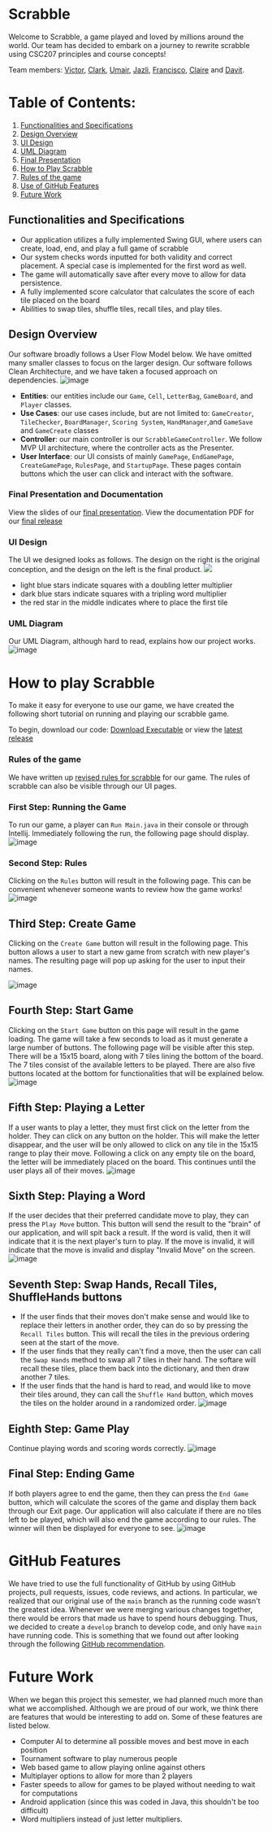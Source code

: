 # Scrabble

Welcome to Scrabble, a game played and loved by millions around the world. Our team has decided to embark on a journey to rewrite 
scrabble using CSC207 principles and course concepts!

Team members: [Victor](https://github.com/victor-zheng-codes), [Clark](https://github.com/NearTruth), [Umair](https://github.com/Umair-H), [Jazli](https://github.com/Jazli14), [Francisco](https://github.com/Franciscozhou10), [Claire](https://github.com/ClaireRamsumair) and [Davit](https://github.com/Barsamyan-D).

# Table of Contents: 
1. [Functionalities and Specifications](#functionalities-and-specifications)
2. [Design Overview](#design-overview)
3. [UI Design](#ui-design)
4. [UML Diagram](#uml-diagram)
5. [Final Presentation](#final-presentation-and-documentation)
6. [How to Play Scrabble](#how-to-play-scrabble)
7. [Rules of the game](#rules-of-the-game)
8. [Use of GitHub Features](#github-features)
9. [Future Work](#future-work)

## Functionalities and Specifications
* Our application utilizes a fully implemented Swing GUI, where users can create, load, end, and play a full game of scrabble
* Our system checks words inputted for both validity and correct placement. A special case is implemented for the first word as well. 
* The game will automatically save after every move to allow for data persistence.
* A fully implemented score calculator that calculates the score of each tile placed on the board
* Abilities to swap tiles, shuffle tiles, recall tiles, and play tiles. 

## Design Overview
Our software broadly follows a User Flow Model below. We have omitted many smaller classes to focus on the larger design. Our software follows Clean Architecture, and we have taken a focused approach on dependencies. 
![image](/resources/flow-chart.png)
* **Entities**: our entities include our `Game`, `Cell`, `LetterBag`, `GameBoard`, and `Player` classes. 
* **Use Cases**: our use cases include, but are not limited to: `GameCreator`, `TileChecker`, `BoardManager`, `Scoring System`, `HandManager`,and `GameSave` and `GameCreate` classes
* **Controller**: our main controller is our `ScrabbleGameController`. We follow MVP UI architecture, where the controller acts as the Presenter.
* **User Interface**: our UI consists of mainly `GamePage`, `EndGamePage`, `CreateGamePage`, `RulesPage`, and `StartupPage`. These pages contain buttons which the user can click and interact with the software.

### Final Presentation and Documentation
View the slides of our [final presentation](https://github.com/CSC207-2022F-UofT/course-project-scrabble/blob/main/slides.pdf).
View the documentation PDF for our [final release](CSC207%20Project%20Documentation.pdf)

### UI Design 
The UI we designed looks as follows. The design on the right is the original conception, and the design on the left is the final product.
 ![](/resources/combined.png)
* light blue stars indicate squares with a doubling letter multiplier
* dark blue stars indicate squares with a tripling word multiplier
* the red star in the middle indicates where to place the first tile

### UML Diagram
Our UML Diagram, although hard to read, explains how our project works.
![image](uml_diagram.png)

# How to play Scrabble
To make it easy for everyone to use our game, we have created the following short tutorial on running and playing our scrabble game. 

To begin, download our code: [Download Executable](https://drive.google.com/uc?export=download&id=1rhlJWxoBmJJDFtIvScbhsfdJfBq4ak1o) or view the [latest release](https://github.com/CSC207-2022F-UofT/course-project-scrabble/releases/latest)

### Rules of the game
We have written up [revised rules for scrabble](https://github.com/CSC207-2022F-UofT/course-project-scrabble/blob/main/resources/gui_resources/revised_rules_of_scrabble.md) for our game.
The rules of scrabble can also be visible through our UI pages.

### First Step: Running the Game
To run our game, a player can `Run Main.java` in their console or through Intellij. Immediately following the run, the following page should display.
![image](/resources/WelcomePage.png)

### Second Step: Rules
Clicking on the `Rules` button will result in the following page. This can be convenient whenever someone wants to review how the game works!
![image](/resources/RulesPage.png)

## Third Step: Create Game
Clicking on the `Create Game` button will result in the following page. This button allows a user to start a new game from scratch with new player's names. The resulting page will pop up asking for the user to input their names.

![image](/resources/CreateGamePage.png)

## Fourth Step: Start Game
Clicking on the `Start Game` button on this page will result in the game loading. The game will take a few seconds to load as it must generate a large number of buttons. The following page will be visible after this step. There will be a 15x15 board, along with 7 tiles lining the bottom of the board. The 7 tiles consist of the available letters to be played. There are also five buttons located at the bottom for functionalities that will be explained below. 
![image](/resources/InitialBoardState.png)

## Fifth Step: Playing a Letter
If a user wants to play a letter, they must first click on the letter from the holder. They can click on any button on the holder. This will make the letter disappear, and the user will be only allowed to click on any tile in the 15x15 range to play their move. Following a click on any empty tile on the board, the letter will be immediately placed on the board. This continues until the user plays all of their moves. 
![image](/resources/AfterClickingD.png)

## Sixth Step: Playing a Word 
If the user decides that their preferred candidate move to play, they can press the `Play Move` button. This button will send the result to the "brain" of our application, and will spit back a result. If the word is valid, then it will indicate that it is the next player's turn to play. If the move is invalid, it will indicate that the move is invalid and display "Invalid Move" on the screen.
![image](/resources/PlayingAWord.png)

## Seventh Step: Swap Hands, Recall Tiles, ShuffleHands buttons
* If the user finds that their moves don't make sense and would like to replace their letters in another order, they can do so by pressing the `Recall Tiles` button. This will recall the tiles in the previous ordering seen at the start of the move.
* If the user finds that they really can't find a move, then the user can call the `Swap Hands` method to swap all 7 tiles in their hand. The softare will recall these tiles, place them back into the dictionary, and then draw another 7 tiles. 
* If the user finds that the hand is hard to read, and would like to move their tiles around, they can call the `Shuffle Hand` button, which moves the tiles on the holder around in a randomized order.
![image](/resources/updated_picture_of_game.png)

## Eighth Step: Game Play
Continue playing words and scoring words correctly.
![image](/resources/real-game.png)

## Final Step: Ending Game
If both players agree to end the game, then they can press the `End Game` button, which will calculate the scores of the game and display them back through our Exit page. Our application will also calculate if there are no tiles left to be played, which will also end the game according to our rules. The winner will then be displayed for everyone to see.
![image](/resources/EndGamePage.png)

# GitHub Features
We have tried to use the full functionality of GitHub by using GitHub projects, pull requests, issues, code reviews, and actions. In particular, we realized that our original use of the `main` branch as the running code wasn't the greatest idea. Whenever we were merging various changes together, there would be errors that made us have to spend hours debugging. Thus, we decided to create a `develop` branch to develop code, and only have `main` have running code. This is something that we found out after looking through the following [GitHub recommendation](/resources/github_pipeline.png).

# Future Work
When we began this project this semester, we had planned much more than what we accomplished. Although we are proud of our work, we think there are features that would be interesting to add on. Some of these features are listed below. 
* Computer AI to determine all possible moves and best move in each position
* Tournament software to play numerous people
* Web based game to allow playing online against others
* Multiplayer options to allow for more than 2 players
* Faster speeds to allow for games to be played without needing to wait for computations
* Android application (since this was coded in Java, this shouldn't be too difficult)
* Word multipliers instead of just letter multipliers.